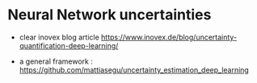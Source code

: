 # Neural Network uncertainties

- clear inovex blog article https://www.inovex.de/blog/uncertainty-quantification-deep-learning/

- a general framework : https://github.com/mattiasegu/uncertainty_estimation_deep_learning
